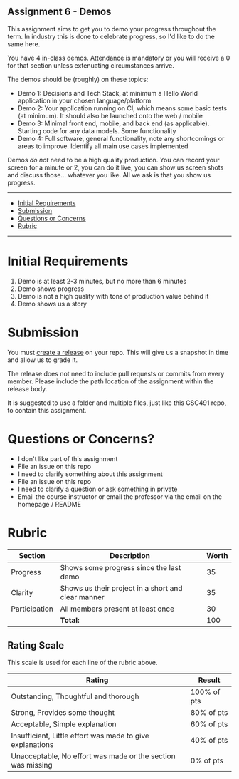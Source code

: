 Assignment 6 - Demos
---

This assignment aims to get you to demo your progress throughout the term. In industry this is done to celebrate progress, so I'd like to do the same here.

You have 4 in-class demos. Attendance is mandatory or you will receive a 0 for that section unless extenuating circumstances arrive.

The demos should be (roughly) on these topics:

- Demo 1: Decisions and Tech Stack, at minimum a Hello World application in your chosen language/platform
- Demo 2: Your application running on CI, which means some basic tests (at minimum). It should also be launched onto the web / mobile
- Demo 3: Minimal front end, mobile, and back end (as applicable). Starting code for any data models. Some functionality
- Demo 4: Full software, general functionality, note any shortcomings or areas to improve. Identify all main use cases implemented

Demos _do not_ need to be a high quality production. You can record your screen for a minute or 2, you can do it live, you can show us screen shots and discuss those... whatever you like. All we ask is that you show us progress.

---

- [Initial Requirements](#initial-requirements)
- [Submission](#submission)
- [Questions or Concerns](#questions-or-concerns)
- [Rubric](#rubric)

---

# Initial Requirements

1. Demo is at least 2-3 minutes, but no more than 6 minutes
2. Demo shows progress
3. Demo is not a high quality with tons of production value behind it
4. Demo shows us a story

# Submission

You must [create a release](https://help.github.com/en/articles/creating-releases) on your repo.
This will give us a snapshot in time and allow us to grade it.

The release does not need to include pull requests or commits from every member. Please include the path location of the assignment within the release body.

It is suggested to use a folder and multiple files, just like this CSC491 repo, to contain this assignment.
 
# Questions or Concerns?

- I don't like part of this assignment
 - File an issue on this repo
- I need to clarify something about this assignment
 - File an issue on this repo
- I need to clarify a question or ask something in private
 - Email the course instructor or email the professor via the email on the homepage / README

# Rubric
 
<!-- RUBRIC START --> 

| Section | Description | Worth |
| --- | --- | --- |
| Progress | Shows some progress since the last demo | 35 |
| Clarity | Shows us their project in a short and clear manner | 35 |
| Participation | All members present at least once | 30 |
| | **Total:** | 100 |

 <!-- RUBRIC END -->

## Rating Scale

This scale is used for each line of the rubric above.


| Rating | Result |
| --- | --- |
| Outstanding, Thoughtful and thorough | 100% of pts | 
| Strong, Provides some thought | 80% of pts |
| Acceptable, Simple explanation | 60% of pts |
| Insufficient, Little effort was made to give explanations | 40% of pts |
| Unacceptable, No effort was made or the section was missing | 0% of pts |
